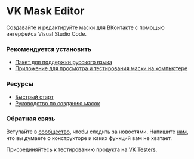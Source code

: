 # VK Mask Editor

Создавайте и редактируйте маски для ВКонтакте с помощью интерфейса Visual Studio Code.

### Рекомендуется установить

-   [Пакет для поддержки русского языка](https://marketplace.visualstudio.com/items?itemName=MS-CEINTL.vscode-language-pack-ru)
-   [Приложение для просмотра и тестирования маски на компьютере](https://dev.vk.com/ru/masks/tools)

### Ресурсы

-   [Быстрый старт](https://vk.com/@msx-vk-mask-editor-quick-start)
-   [Руководство по созданию масок](https://dev.vk.com/ru/masks/overview)

### Обратная связь

Вступайте в [сообщество](https://vk.com/msx), чтобы следить за новостями. Напишите [нам](https://vk.com/im?media=&sel=-157574223), что вы думаете о конструкторе и каких функций вам не хватает.

Присоединяйтесь к тестированию продукта на [VK Testers](https://dev.vk.com/ru/vk-testers/members).
